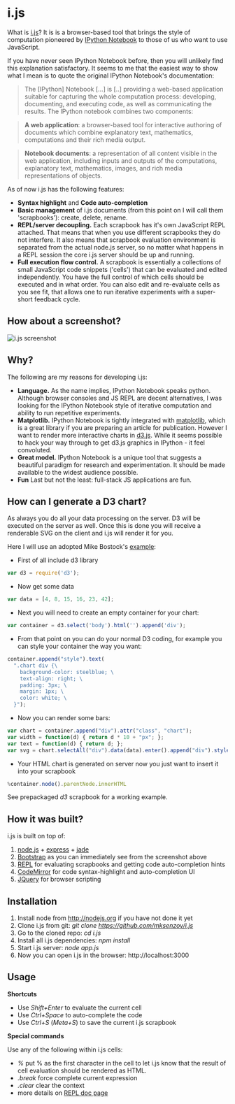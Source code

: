 i.js
====

What  is [i.js](https://github.com/mksenzov/i.js)? It is is a browser-based tool that brings the style of computation pioneered by [IPython Notebook](http://ipython.org/notebook.html) to those of us who want to use JavaScript. 

If you have never seen IPython Notebook before, then you will unlikely find this explanation satisfactory. It seems to me that the easiest way to show what I mean is to quote the original IPython Notebook's documentation:

> The [IPython] Notebook [...] is [..] providing a web-based application suitable for capturing the whole computation process: developing, documenting, and executing code, as well as communicating the results. The IPython notebook combines two components:

> **A web application**: a browser-based tool for interactive authoring of documents which combine explanatory text, mathematics, computations and their rich media output.

> **Notebook documents**: a representation of all content visible in the web application, including inputs and outputs of the computations, explanatory text, mathematics, images, and rich media representations of objects.

As of now i.js has the following features:

* **Syntax highlight** and **Code auto-completion**
* **Basic management** of i.js documents (from this point on I will call them 'scrapbooks'): create, delete, rename.
* **REPL/server decoupling.** Each scrapbook has it's own JavaScript REPL attached. That means that when you use different scrapbooks they do not interfere. It also means that scrapbook evaluation environment is separated from the actual node.js server, so no matter what happens in a REPL session the core i.js server should be up and running.
* **Full execution flow control.** A scrapbook is essentially a collections of small JavaScript code snippets ('cells') that can be evaluated and edited independently. You have the full control of which cells should be executed and in what order. You can also edit and re-evaluate cells as you see fit, that allows one to run iterative experiments with a super-short feedback cycle.

How about a screenshot?
-----------------------

![i.js screenshot](http://i.imgur.com/UrJIY2M.png "i.js screenshot")

Why?
----

The following are my reasons for developing i.js:

* **Language.** As the name implies, IPython Notebook speaks python. Although browser consoles and JS REPL are decent alternatives, I was looking for the IPython Notebook style of iterative computation and ability to run repetitive experiments.
* **Matplotlib.** IPython Notebook is tightly integrated with [matplotlib](http://matplotlib.org), which is a great library if you are preparing an article for publication. However I want to render more interactive charts in [d3.js](http://d3js.org). While it seems possible to hack your way through to get d3.js graphics in IPython - it feel convoluted.
* **Great model.** IPython Notebook is a unique tool that suggests a beautiful paradigm for research and experimentation. It should be made available to the widest audience possible.
* **Fun** Last but not the least: full-stack JS applications are fun. 

How can I generate a D3 chart?
------------------------------

As always you do all your data processing on the server. D3 will be executed on the server as well. Once this is done you will receive a renderable SVG on the client and i.js will render it for you.

Here I will use an adopted Mike Bostock's [example](http://bost.ocks.org/mike/bar/):

* First of all include d3 library 

```javascript
var d3 = require('d3');
```

* Now get some data 

```javascript
var data = [4, 8, 15, 16, 23, 42];
```

* Next you will need to create an empty container for your chart: 

```javascript
var container = d3.select('body').html('').append('div');
```

* From that point on you can do your normal D3 coding, for example you can style your container the way you want:

```javascript
container.append("style").text(
  ".chart div {\
  	background-color: steelblue; \
  	text-align: right; \
  	padding: 3px; \
  	margin: 1px; \
  	color: white; \
  }");
```

* Now you can render some bars:

```javascript
var chart = container.append("div").attr("class", "chart");
var width = function(d) { return d * 10 + "px"; };
var text = function(d) { return d; };
var svg = chart.selectAll("div").data(data).enter().append("div").style("width", width).text(text);
```

* Your HTML chart is generated on server now you just want to insert it into your scrapbook

```javascript
%container.node().parentNode.innerHTML
```

See prepackaged _d3_ scrapbook for a working example.

How it was built?
-----------------

i.js is built on top of:

1. [node.js](http://nodejs.org) + [express](http://expressjs.com/api.html) + [jade](http://jade-lang.com)
2. [Bootstrap](http://getbootstrap.com) as you can immediately see from the screenshot above
3. [REPL](http://nodejs.org/api/repl.html) for evaluating scrapbooks and getting code auto-completion hints
4. [CodeMirror](http://codemirror.net) for code syntax-highlight and auto-completion UI
5. [JQuery](http://jquery.com) for browser scripting

Installation
-------------

1. Install node from http://nodejs.org if you have not done it yet
2. Clone i.js from git: _git clone https://github.com/mksenzov/i.js_
3. Go to the cloned repo: _cd i.js_
4. Install all i.js dependencies: _npm install_
5. Start i.js server: _node app.js_
6. Now you can open i.js in the browser: http://localhost:3000

Usage
-----

**Shortcuts**

* Use _Shift+Enter_ to evaluate the current cell
* Use _Ctrl+Space_ to auto-complete the code
* Use _Ctrl+S_ (_Meta+S_) to save the current i.js scrapbook

**Special commands**

Use any of the following within i.js cells:

* _%_ put % as the first character in the cell to let i.js know that the result of cell evaluation should be rendered as HTML.
* _.break_ force complete current expression
* _.clear_ clear the context
* more details on [REPL doc page](http://nodejs.org/api/repl.html#repl_repl_features)
